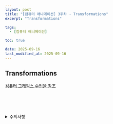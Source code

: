 ```yaml
---
layout: post
title: "[컴퓨터 애니메이션] 3주차 - Transformations"
excerpt: "Transformations"

tags:
  - [컴퓨터 애니메이션]

toc: true

date: 2025-09-16
last_modified_at: 2025-09-16
---
```

## Transformations
[컴퓨터 그래픽스 수업을 참조][def]

<br>
<br>
<br>
<br>
<details>
<summary>주의사항</summary>
<div markdown="1">

이 포스팅은 강원대학교 김종민 교수님의 컴퓨터 애니메이션 수업을 들으며 내용을 정리 한 것입니다.  
수업 내용에 대한 저작권은 교수님께 있으니,  
다른 곳으로의 무분별한 내용 복사를 자제해 주세요.

</div>
</details> 

[def]: https://orbit3230.github.io/tags/#%EC%BB%B4%ED%93%A8%ED%84%B0-%EA%B7%B8%EB%9E%98%ED%94%BD%EC%8A%A4